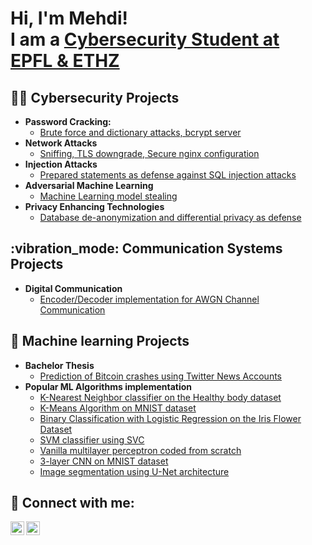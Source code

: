 <h1>Hi, I'm Mehdi! <br/> I am a <a href="https://www.linkedin.com/in/mehdiberradaepfl/">Cybersecurity Student at EPFL & ETHZ </a></h1>

<h2>👨‍💻 Cybersecurity Projects</h2>

- <b>Password Cracking: </b>
  - [Brute force and dictionary attacks, bcrypt server](https://github.com/joshmadakor1/Algorithms-Practice)
- <b>Network Attacks</b>
  - [Sniffing, TLS downgrade, Secure nginx configuration](https://github.com/joshmadakor1/4chan-Image-Analysis-Middleware-C964) 
- <b>Injection Attacks</b>
  - [Prepared statements as defense against SQL injection attacks](https://github.com/joshmadakor1/Sentinel-Lab)
- <b>Adversarial Machine Learning</b>
  - [Machine Learning model stealing](https://github.com/joshmadakor1/EncrypterPOC)
- <b>Privacy Enhancing Technologies</b>
  - [Database de-anonymization and differential privacy as defense](https://github.com/joshmadakor1/Package-Delivery-Pathfinding-Algorithm)

<h2>:vibration_mode: Communication Systems Projects</h2>

- <b> Digital Communication </b>
  - [Encoder/Decoder implementation for AWGN Channel Communication](https://github.com/joshmadakor1/Algorithms-Practice)

<h2> 🤖 Machine learning Projects</h2>

- <b>Bachelor Thesis </b>
  - [Prediction of Bitcoin crashes using Twitter News Accounts](https://github.com/berradakech/Bachelor-Thesis.git)
- <b>Popular ML Algorithms implementation </b>
  - [K-Nearest Neighbor classifier on the Healthy body dataset](https://github.com/berradakech/Bachelor-Thesis.git)
  - [K-Means Algorithm on MNIST dataset](https://github.com/berradakech/Bachelor-Thesis.git)
  - [Binary Classification with Logistic Regression on the Iris Flower Dataset](https://github.com/berradakech/Bachelor-Thesis.git)
  - [SVM classifier using SVC](https://github.com/berradakech/Bachelor-Thesis.git)
  - [Vanilla multilayer perceptron coded from scratch](https://github.com/berradakech/Bachelor-Thesis.git)
  - [3-layer CNN on MNIST dataset](https://github.com/berradakech/Bachelor-Thesis.git)
  - [Image segmentation using U-Net architecture](https://github.com/berradakech/Bachelor-Thesis.git)


<h2> 🤳 Connect with me:</h2>

[<img align="left" alt="JoshMadakor | Twitter" width="22px" src="https://cdn.jsdelivr.net/npm/simple-icons@v3/icons/twitter.svg" />][twitter]
[<img align="left" alt="MehdiBerrada | LinkedIn" width="22px" src="https://cdn.jsdelivr.net/npm/simple-icons@v3/icons/linkedin.svg" />][linkedin]


[twitter]: https://twitter.com/MehdiBE83317603
[linkedin]: https://www.linkedin.com/in/mehdiberradaepfl/

<!--
**joshmadakor1/joshmadakor1** is a ✨ _special_ ✨ repository because its `README.md` (this file) appears on your GitHub profile.

Here are some ideas to get you started:

- 🔭 I’m currently working on ...
- 🌱 I’m currently learning ...
- 👯 I’m looking to collaborate on ...
- 🤔 I’m looking for help with ...
- 💬 Ask me about ...
- 📫 How to reach me: ...
- 😄 Pronouns: ...
- ⚡ Fun fact: ...
-->
